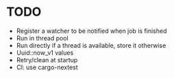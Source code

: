 # TODO

- Register a watcher to be notified when job is finished
- Run in thread pool
- Run directly if a thread is available, store it otherwise
- Uuid::now_v1 values
- Retry/clean at startup
- CI: use cargo-nextest
